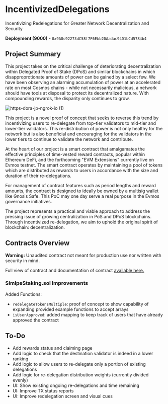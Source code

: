 # IncentivizedDelegations

Incentivizing Redelegations for Greater Network Decentralization and Security

**Deployment (9000)** - `0x9A8c92273dC58f7F6Ebb20Aadac94D1bCd5784b4`

## Project Summary

This project takes on the critical challenge of deteriorating decentralization within Delegated Proof of Stake (DPoS) and similar blockchains in which disapproprotionate amounts of power can be gained by a select few. We have been observing an alarming accumulation of power at an accelerated rate on most Cosmos chains - while not necessarily malicious, a network should have tools at disposal to protect its decentralized nature. With compounding rewards, the disparity only continues to grow.

![https-dora-jp-ngrok-io (1)](https://github.com/LPX55/IncentivizedDelegations/assets/16395727/c21b121a-1e88-4094-b804-4a3afdb526c0)


This project is a novel proof of concept that seeks to reverse this trend by incentivizing users to re-delegate from top-tier validators to mid-tier and lower-tier validators. This re-distribution of power is not only healthy for the network but is also beneficial and encouraging for the validators in the lower tiers to continue to validate the network and contribute.

At the heart of our project is a smart contract that amalgamates the effective principles of time-vested reward contracts, popular within Ethereum DeFi, and the forthcoming "EVM Extensions" currently live on Evmos testnet. The smart contract operates by maintaining a pool of tokens which are distributed as rewards to users in accordance with the size and duration of their re-delegations.

For management of contract features such as period lengths and reward amounts, the contract is designed to ideally be owned by a multisig wallet like Gnosis Safe. This PoC may one day serve a real purpose in the Evmos governance initiatives. 

The project represents a practical and viable approach to address the pressing issue of growing centralization in PoS and DPoS blockchains. Through incentivized re-delegation, we aim to uphold the original spirit of blockchain: decentralization.

## Contracts Overview

**Warning:** Unaudited contract not meant for production use nor written with security in mind.

Full view of contract and documentation of contract [available here.](https://github.com/LPX55/IncentivizedDelegations/tree/main/contracts)

### SimlpeStaking.sol Improvements

Added Functions:

- `redelegateTokensMultiple`: proof of concept to show capability of expanding provided example functions to accept arrays
- `isUserApproved`: added mapping to keep track of users that have already approved the contract

## To-Do

- Add rewards status and claiming page
- Add logic to check that the destination validator is indeed in a lower ranking
- Add logic to allow users to re-delegate only a portion of existing delegations
- Add logic for re-delegation distribution weights (currently divided evenly)
- UI: Show existing ongoing re-delegations and time remaining
- UI: Improve TX status reports
- UI: Improve redelegation screen and visual cues